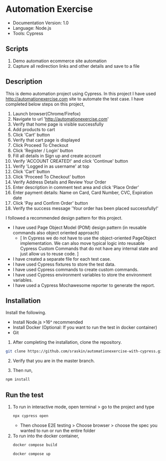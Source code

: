 # Automation Exercise

- Documentation Version: 1.0
- Language: Node.js
- Tools: Cypress

## Scripts
1. Demo automation ecommerce site automation
2. Capture all redirection links and other details and save to a file

## Description
This is demo automation project using Cypress. In this project I have used http://automationexercise.com site to automate the test case. I have completed below steps on this project,
1. Launch browser(Chrome/Firefox)
2. Navigate to url 'http://automationexercise.com'
3. Verify that home page is visible successfully
4. Add products to cart
5. Click 'Cart' button
6. Verify that cart page is displayed
7. Click Proceed To Checkout
8. Click 'Register / Login' button
9. Fill all details in Sign up and create account
10. Verify 'ACCOUNT CREATED!' and click 'Continue' button
11. Verify 'Logged in as username' at top
12. Click 'Cart' button
13. Click 'Proceed To Checkout' button
14. Verify Address Details and Review Your Order
15. Enter description in comment text area and click 'Place Order'
16. Enter payment details: Name on Card, Card Number, CVC, Expiration date
17. Click 'Pay and Confirm Order' button
18. Verify the success message 'Your order has been placed successfully!'

I followed a recommended design pattern for this project. 
- I have used Page Object Model (POM) design pattern (in reusable commands also object oriented approach) 
  - [ In Cypress we do not have to use the object-oriented PageObject implementation. We can also move typical logic into reusable Cypress Custom Commands that do not have any internal state and just allow us to reuse code. ]
- I have created a separate file for each test case. 
- I have used Cypress fixtures to store the test data. 
- I have used Cypress commands to create custom commands. 
- I have used Cypress environment variables to store the environment variables. 
- I have used a Cypress Mochawesome reporter to generate the report.


## Installation

Install the following.
- Install Node.js >16^ recommended 
- Install Docker (Optional: If you want to run the test in docker container)
- Git

1. After completing the installation, clone the repository.
```sh
git clone https://github.com/sraskin/automationexercise-with-cypress.git
```
2. Verify that you are in the master branch.

3. Then run,
```sh
npm install 
```
## Run the test
1. To run in interactive mode, open terminal > go to the project and type
    ```sh
    npx cypress open
    ```
    - Then choose E2E testing > Choose browser > choose the spec you wanted to run or run the entire folder
2. To run into the docker container,
   ```sh
   docker compose build
    ```
    ```sh
   docker compose up
    ```